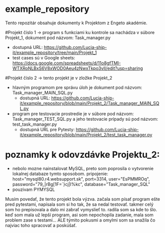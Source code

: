 # example_repository
Tento repozitár obsahuje dokumenty k Projektom z Engeto akadémie.

#Projekt číslo 1 -> program s funkciami ku kontrole sa nachádza v súbore Projekt_1, dokument pod názvom: Task_manager.py
  - dostupná URL: https://github.com/Lucia-ship-it/example_repository/tree/main/Projekt_1
  - test cases sú v Google sheets: https://docs.google.com/spreadsheets/d/11o8gfTMI-WTXRoNLBxS6V8xWOD0Aeu4zNwxTkpo3vlI/edit?usp=sharing


 
 #Projekt číslo 2 -> tento projekt je v zložke Projekt_2
  - hlavným programom pre správu úloh je dokument pod názvom: Task_manager_MAIN_SQL.py
       - dostupná URL: https://github.com/Lucia-ship-it/example_repository/blob/main/Projekt_2/Task_manager_MAIN_SQL.py
  - program pre testovacie prostredie je v súbore pod názvom: Task_manager_TEST_SQL.py a jeho testovacie prípady sú pod názvom: test_task_manager.py
       - dostupná URL pre Pytesty: https://github.com/Lucia-ship-it/example_repository/blob/main/Projekt_2/test_task_manager.py
    
# poznamky k odovzdávke Projektu_2:
- nebolo mozne nainstalovat MySQL, preto som poprosila o vytvorenie lokalnej databaze tymto sposobom.
pripojenie: host="mysql80.r4.websupport.sk",
            port=3314,
            user="EsPMMROq",
            password="79_|rBg[1F=`}cj|I%kc",
            database="Task_manager_SQL" 
- pouzivam PYMYSQL

Musím povedať, že tento projekt bola výzva. začala som písať program ešte pred pytestami, napísala som si ho tak, že sa nedal testovať. takmer celý som ho prepisovala a dalo mi zabrať vymyslieť to. radila som sa kde to šlo. keď som mala už lepší program, asi som nepochopila zadanie, mala som problem zase s testami… ALE týmito pokusmi a omylmi som sa snažila čo najviac toho spracovať a poskúšať.
